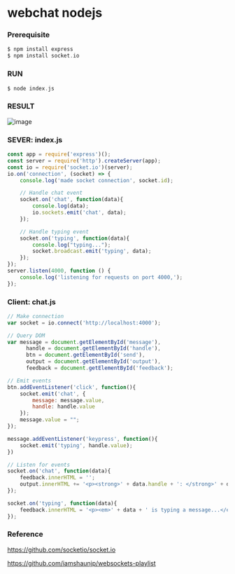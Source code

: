 # webchat nodejs

### Prerequisite 
```c
$ npm install express
$ npm install socket.io
```

### RUN
```c
$ node index.js
```

### RESULT
![image](https://user-images.githubusercontent.com/52392004/82226152-19af0780-9961-11ea-9f57-5feb9cd748a7.png)

### SEVER: index.js
```js
const app = require('express')();
const server = require('http').createServer(app);
const io = require('socket.io')(server);
io.on('connection', (socket) => { 
    console.log('made socket connection', socket.id);

    // Handle chat event
    socket.on('chat', function(data){
        console.log(data);
        io.sockets.emit('chat', data);
    });

    // Handle typing event
    socket.on('typing', function(data){
        console.log("typing...");
        socket.broadcast.emit('typing', data);
    });
});
server.listen(4000, function () {
    console.log('listening for requests on port 4000,');
});

```

### Client: chat.js
```js
// Make connection
var socket = io.connect('http://localhost:4000');

// Query DOM
var message = document.getElementById('message'),
      handle = document.getElementById('handle'),
      btn = document.getElementById('send'),
      output = document.getElementById('output'),
      feedback = document.getElementById('feedback');

// Emit events
btn.addEventListener('click', function(){
    socket.emit('chat', {
        message: message.value,
        handle: handle.value
    });
    message.value = "";
});

message.addEventListener('keypress', function(){
    socket.emit('typing', handle.value);
})

// Listen for events
socket.on('chat', function(data){
    feedback.innerHTML = '';
    output.innerHTML += '<p><strong>' + data.handle + ': </strong>' + data.message + '</p>';
});

socket.on('typing', function(data){
    feedback.innerHTML = '<p><em>' + data + ' is typing a message...</em></p>';
});
```


### Reference
https://github.com/socketio/socket.io

https://github.com/iamshaunjp/websockets-playlist
